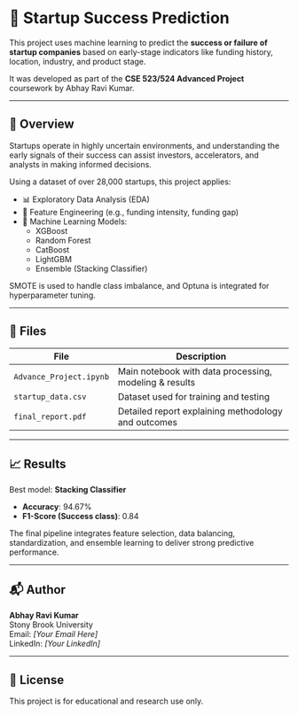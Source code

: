 # 🚀 Startup Success Prediction

This project uses machine learning to predict the **success or failure of startup companies** based on early-stage indicators like funding history, location, industry, and product stage.

It was developed as part of the **CSE 523/524 Advanced Project** coursework by Abhay Ravi Kumar.

---

## 📌 Overview

Startups operate in highly uncertain environments, and understanding the early signals of their success can assist investors, accelerators, and analysts in making informed decisions.

Using a dataset of over 28,000 startups, this project applies:

- 📊 Exploratory Data Analysis (EDA)
- 🔧 Feature Engineering (e.g., funding intensity, funding gap)
- 🤖 Machine Learning Models:
  - XGBoost
  - Random Forest
  - CatBoost
  - LightGBM
  - Ensemble (Stacking Classifier)

SMOTE is used to handle class imbalance, and Optuna is integrated for hyperparameter tuning.

---

## 📂 Files

| File                  | Description |
|-----------------------|-------------|
| `Advance_Project.ipynb` | Main notebook with data processing, modeling & results |
| `startup_data.csv`      | Dataset used for training and testing |
| `final_report.pdf`      | Detailed report explaining methodology and outcomes |

---

## 📈 Results

Best model: **Stacking Classifier**

- **Accuracy**: 94.67%
- **F1-Score (Success class)**: 0.84

The final pipeline integrates feature selection, data balancing, standardization, and ensemble learning to deliver strong predictive performance.

---

## 📬 Author

**Abhay Ravi Kumar**  
Stony Brook University  
Email: *[Your Email Here]*  
LinkedIn: *[Your LinkedIn]*

---

## 📜 License

This project is for educational and research use only.
